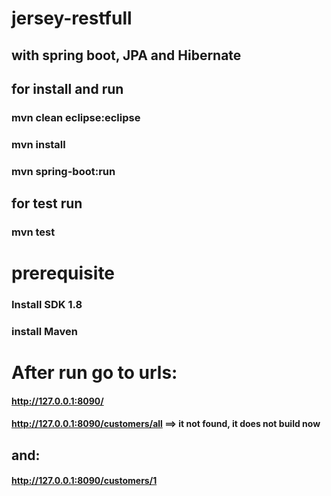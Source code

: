 # jersey-restfull

## with spring boot, JPA and Hibernate
## for install and run

### mvn clean eclipse:eclipse

### mvn install

### mvn  spring-boot:run

## for test run

### mvn test


# prerequisite 

### Install SDK 1.8

### install Maven 


# After run go to urls:

####    http://127.0.0.1:8090/

####  http://127.0.0.1:8090/customers/all      ==> it not found, it does not build now

## and:

#### http://127.0.0.1:8090/customers/1
